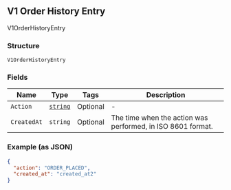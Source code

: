 ## V1 Order History Entry

V1OrderHistoryEntry

### Structure

`V1OrderHistoryEntry`

### Fields

| Name | Type | Tags | Description |
|  --- | --- | --- | --- |
| `Action` | [`string`](/doc/models/v1-order-history-entry-action.md) | Optional | - |
| `CreatedAt` | `string` | Optional | The time when the action was performed, in ISO 8601 format. |

### Example (as JSON)

```json
{
  "action": "ORDER_PLACED",
  "created_at": "created_at2"
}
```

